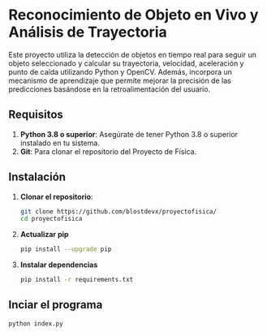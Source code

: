 # Reconocimiento de Objeto en Vivo y Análisis de Trayectoria

Este proyecto utiliza la detección de objetos en tiempo real para seguir un objeto seleccionado y calcular su trayectoria, velocidad, aceleración y punto de caída utilizando Python y OpenCV. Además, incorpora un mecanismo de aprendizaje que permite mejorar la precisión de las predicciones basándose en la retroalimentación del usuario.

## Requisitos

1. **Python 3.8 o superior**: Asegúrate de tener Python 3.8 o superior instalado en tu sistema.
2. **Git**: Para clonar el repositorio del Proyecto de Física.

## Instalación

1. **Clonar el repositorio**:
   ```bash
   git clone https://github.com/blostdevx/proyectofisica/
   cd proyectofisica
2. **Actualizar pip**
   ```bash
   pip install --upgrade pip
3. **Instalar dependencias**
   ```bash
   pip install -r requirements.txt

## Inciar el programa

```bash
python index.py
